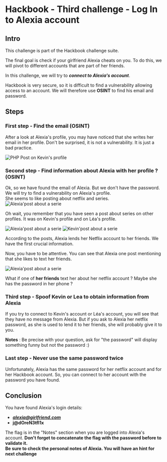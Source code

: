 # Hackbook - Third challenge - Log In to Alexia account

## Intro

This challenge is part of the Hackbook challenge suite.

The final goal is check if your girlfriend Alexia cheats on you. To do this, we will pivot to different accounts that are part of her friends.

In this challenge, we will try to **_connect to Alexia's account_**.

Hackbook is very secure, so it is difficult to find a vulnerability allowing access to an account. We will therefore use **OSINT** to find his email and password.

## Steps

### First step - Find the email (OSINT)

After a look at Alexia's profile, you may have noticed that she writes her email in her profile. Don't be surprised, it is not a vulnerability. It is just a bad practice.

![PHP Post on Kevin's profile](./img/alexia-profile.png)


### Second step - Find information about Alexia with her profile ? (OSINT)

Ok, so we have found the email of Alexia. But we don't have the password. We will try to find a vulnerability on Alexia's profile.  
She seems to like posting about netflix and series.
![Alexia'post about a serie](./img/alexia-netflix-post.png)

Oh wait, you remember that you have seen a post about series on other profiles. It was on Kevin's profile and on Léa's profile. 

![Alexia'post about a serie](./img/lea-netflix.png)
![Kevin'post about a serie](./img/kevin-netflix.png)


According to the posts, Alexia lends her Netflix account to her friends. We have the first crucial information.

Now, you have to be attentive. You can see that Alexia one post mentioning that she likes to text her friends. 

![Alexia'post about a serie](./img/alexia-post-messages.png)

What if one of **her friends** text her about her netflix account ? Maybe she has the password in her phone ?


### Third step - Spoof Kevin or Lea to obtain information from Alexia 

If you try to connect to Kevin's account or Léa's account, you will see that they have no message from Alexia.
But if you ask to Alexia her netflix password, as she is used to lend it to her friends, she will probably give it to you.

**Notes** : Be precise with your question, ask for "the password" will display something funny but not the password :)

### Last step - Never use the same password twice

Unfortunately, Alexia has the same password for her netflix account and for her Hackbook account. So, you can connect to her account with the password you have found.

## Conclusion

You have found Alexia's login details:

- ***alexia@girlfriend.com***
- **j@dOreN3tfl1x**

The flag is in the "Notes" section when you are logged into Alexia's account.
**Don't forget to concatenate the flag with the password before to validate it.**  
**Be sure to check the personal notes of Alexia. You will have an hint for next challenge**
